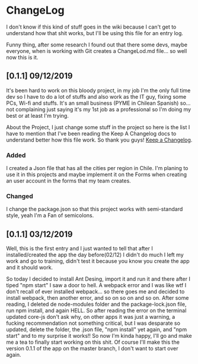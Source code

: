 # ChangeLog

I don't know if this kind of stuff goes in the wiki because I can't get
to understand how that shit works, but I'll be using this file for an
entry log.

Funny thing, after some research I found out that there some devs, maybe everyone,
when is working with Git creates a ChangeLod.md file... so well now this is it.

## [0.1.1] 09/12/2019

It's been hard to work on this bloody project, in my job I'm the only full time dev
so I have to do a lot of stuffs and also work as the IT guy, fixing some PCs, Wi-fi and stuffs.
It's an small business (PYME in Chilean Spanish) so... not complaining just saying it's my 1st job
as a professional so I'm doing my best or at least I'm trying.

About the Project, I just change some stuff in the project so here is the list
I have to mention that I've been reading the Keep A Changelog docs to understand better how
this file work. So thank you guys!
[Keep a Changelog](https://keepachangelog.com/en/1.0.0/).

### Added

I created a Json file that has all the cities per region in Chile. I'm planing to use it in this projects
and maybe implement it on the Forms when creating an user account in the forms that my team creates.

### Changed

I change the package.json so that this project works with semi-standard style, yeah I'm a Fan of semicolons.

## [0.1.1] 03/12/2019

Well, this is the first entry and I just wanted to tell that after
I installed/created the app the day before(02/12) I didn't do much
I left my work and go to training, didn't test it because you know
you create the app and it should work.

So today I decided to install Ant Desing, import it and run it and
there after I tiped "npm start" I saw a door to hell. A webpack error
and I was like wtf I don't recall of ever installed webpack... so
there goes me and decided to install webpack, then another error,
and so on so on and so on.
After some reading, I deleted de node-modules folder and the
package-lock.json file, run npm install, and again HELL.
So after reading the error on the terminal updated core-js don't ask
why, on other apps it was just a warning, a fucking recommendation not
something critical, but I was desparate so updated, delete the folder,
the .json file, "npm install" yet again, and "npm start" and to my
surprise it works!! So now I'm kinda happy, I'll go and make me a tea
to finally start working on this shit.
Of course I'll make this the version 0.1.1 of the app on the master
branch, I don't want to start over again.
